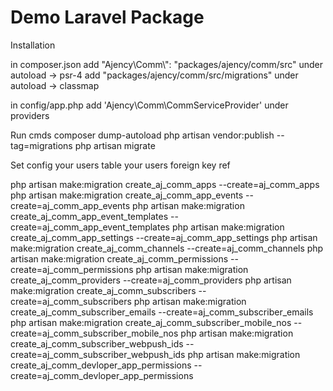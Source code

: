 # Demo Laravel Package
Installation

in composer.json
add "Ajency\\Comm\\": "packages/ajency/comm/src" under autoload -> psr-4
add "packages/ajency/comm/src/migrations" under autoload -> classmap

in config/app.php
add 'Ajency\Comm\CommServiceProvider' under providers

Run cmds
composer dump-autoload
php artisan vendor:publish --tag=migrations
php artisan migrate

Set config
your users table
your users foreign key ref



php artisan make:migration create_aj_comm_apps --create=aj_comm_apps
php artisan make:migration create_aj_comm_app_events --create=aj_comm_app_events
php artisan make:migration create_aj_comm_app_event_templates --create=aj_comm_app_event_templates
php artisan make:migration create_aj_comm_app_settings --create=aj_comm_app_settings
php artisan make:migration create_aj_comm_channels --create=aj_comm_channels
php artisan make:migration create_aj_comm_permissions --create=aj_comm_permissions
php artisan make:migration create_aj_comm_providers --create=aj_comm_providers
php artisan make:migration create_aj_comm_subscribers --create=aj_comm_subscribers
php artisan make:migration create_aj_comm_subscriber_emails --create=aj_comm_subscriber_emails
php artisan make:migration create_aj_comm_subscriber_mobile_nos --create=aj_comm_subscriber_mobile_nos
php artisan make:migration create_aj_comm_subscriber_webpush_ids --create=aj_comm_subscriber_webpush_ids
php artisan make:migration create_aj_comm_devloper_app_permissions --create=aj_comm_devloper_app_permissions